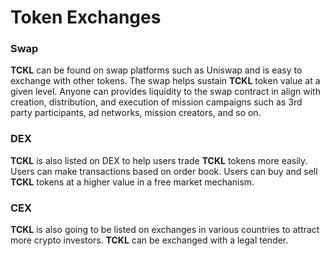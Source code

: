 # Token Exchanges

### Swap

**TCKL** can be found on swap platforms such as Uniswap and is easy to exchange with other tokens. The swap helps sustain **TCKL** token value at a given level. Anyone can provides liquidity to the swap contract in align with creation, distribution, and execution of mission campaigns such as 3rd party participants, ad networks, mission creators, and so on.

### DEX

**TCKL** is also listed on DEX to help users trade **TCKL** tokens more easily. Users can make transactions based on order book. Users can buy and sell **TCKL** tokens at a higher value in a free market mechanism.

### CEX

**TCKL** is also going to be listed on exchanges in various countries to attract more crypto investors. **TCKL** can be exchanged with a legal tender.







